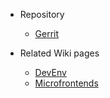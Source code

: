 <!-- markdownlint-disable MD041 -->

- Repository

  - [Gerrit](https://gerrit.ericsson.se/plugins/gitiles/EEA/adp-nodejs-microservice-chassis/)

- Related Wiki pages

  - [DevEnv](https://eth-wiki.rnd.ki.sw.ericsson.se/display/EIT/Development+environment)
  - [Microfrontends](https://eth-wiki.rnd.ki.sw.ericsson.se/display/EIT/Microfrontends)
